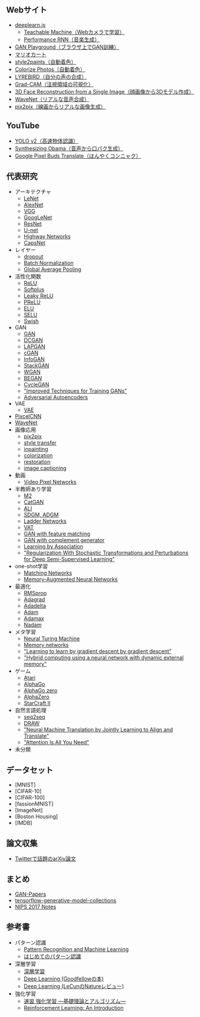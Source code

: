 ## Webサイト
- [deeplearn.js](https://deeplearnjs.org/)
  - [Teachable Machine（Webカメラで学習）](https://teachablemachine.withgoogle.com/)
  - [Performance RNN（音楽生成）](https://deeplearnjs.org/demos/performance_rnn/index.html#2|2,0,1,0,1,1,0,1,0,1,0,1|1,1,1,1,1,1,1,1,1,1,1,1|1,1,1,1,1,1,1,1,1,1,1,1|0)
- [GAN Playground（ブラウザ上でGAN訓練）](https://reiinakano.github.io/gan-playground/)
- [マリオカート](https://github.com/rameshvarun/NeuralKart)  
- [style2paints（自動着色）](https://github.com/lllyasviel/style2paints)
- [Colorize Photos（自動着色）](http://demos.algorithmia.com/colorize-photos/)
- [LYREBIRD（自分の声の合成）](https://lyrebird.ai/)
- [Grad-CAM（注視領域の可視化）](http://gradcam.cloudcv.org/)
- [3D Face Reconstruction from a Single Image（顔画像から3Dモデル作成）](http://cvl-demos.cs.nott.ac.uk/vrn/)
- [WaveNet（リアルな音声合成）](https://deepmind.com/blog/wavenet-generative-model-raw-audio/)
- [pix2pix（線画からリアルな画像生成）](https://affinelayer.com/pixsrv/)

## YouTube
- [YOLO v2（高速物体認識）](https://www.youtube.com/watch?v=VOC3huqHrss)
- [Synthesizing Obama（音声から口パク生成）](https://www.youtube.com/watch?v=9Yq67CjDqvw)
- [Google Pixel Buds Translate（ほんやくコンニャク）](https://www.youtube.com/watch?v=kWb1ysqtc4o)

## 代表研究
- アーキテクチャ
  - [LeNet](http://yann.lecun.com/exdb/publis/pdf/lecun-98.pdf)
  - [AlexNet](https://papers.nips.cc/paper/4824-imagenet-classification-with-deep-convolutional-neural-networks.pdf)
  - [VGG](https://arxiv.org/abs/1409.1556)
  - [GoogLeNet](https://arxiv.org/abs/1409.4842)
  - [ResNet](https://arxiv.org/abs/1512.03385)
  - [U-net](https://arxiv.org/abs/1505.04597)
  - [Highway Networks](https://arxiv.org/abs/1505.00387)
  - [CapsNet](https://arxiv.org/abs/1710.09829)
- レイヤー
  - [dropout](https://arxiv.org/abs/1207.0580)
  - [Batch Normalization](https://arxiv.org/abs/1502.03167)
  - [Global Average Pooling](https://arxiv.org/abs/1312.4400)
- 活性化関数
  - [ReLU](http://citeseerx.ist.psu.edu/viewdoc/download?doi=10.1.1.165.6419&rep=rep1&type=pdf)
  - [Softplus](http://citeseerx.ist.psu.edu/viewdoc/download?doi=10.1.1.165.6419&rep=rep1&type=pdf)
  - [Leaky ReLU](https://web.stanford.edu/~awni/papers/relu_hybrid_icml2013_final.pdf)
  - [PReLU](https://arxiv.org/abs/1502.01852)
  - [ELU](https://arxiv.org/abs/1511.07289)
  - [SELU](https://arxiv.org/abs/1706.02515)
  - [Swish](https://arxiv.org/abs/1710.05941)
- GAN
  - [GAN](https://arxiv.org/abs/1406.2661)
  - [DCGAN](https://arxiv.org/abs/1511.06434)
  - [LAPGAN](http://papers.nips.cc/paper/5773-deep-generative-image-models-using-a-laplacian-pyramid-of-adversarial-networks.pdf)
  - [cGAN](https://arxiv.org/abs/1411.1784)
  - [InfoGAN](https://arxiv.org/abs/1606.03657)
  - [StackGAN](https://arxiv.org/abs/1612.03242)
  - [WGAN](https://arxiv.org/abs/1701.07875)
  - [BEGAN](https://arxiv.org/abs/1703.10717)
  - [CycleGAN](https://arxiv.org/abs/1703.10593)
  - ["Improved Techniques for Training GANs"](http://papers.nips.cc/paper/6125-improved-techniques-for-training-gans.pdf)
  - [Adversarial Autoencoders](https://arxiv.org/abs/1511.05644)
- VAE
  - [VAE](https://arxiv.org/abs/1312.6114)
- [PixcelCNN](https://arxiv.org/abs/1601.06759)
- [WaveNet](https://arxiv.org/abs/1609.03499)
- 画像応用
  - [pix2pix](https://arxiv.org/abs/1611.07004)
  - [style transfer](https://pdfs.semanticscholar.org/7568/d13a82f7afa4be79f09c295940e48ec6db89.pdf)
  - [inpainting](https://arxiv.org/abs/1604.07379)
  - [colorization](https://arxiv.org/abs/1603.08511)
  - [restoration](https://groups.csail.mit.edu/graphics/demosaicnet/data/demosaic.pdf)
  - [image captioning](http://proceedings.mlr.press/v37/xuc15.pdf)
- 動画
  - [Video Pixel Networks](https://arxiv.org/abs/1610.00527)
- 半教師あり学習
  - [M2](http://papers.nips.cc/paper/5352-semi-supervised-learning-with-deep-generative-models.pdf)
  - [CatGAN](https://arxiv.org/abs/1511.06390)
  - [ALI](https://arxiv.org/abs/1605.09782)
  - [SDGM, ADGM](https://arxiv.org/abs/1602.05473)
  - [Ladder Networks](https://arxiv.org/abs/1507.02672)
  - [VAT](https://arxiv.org/abs/1704.03976)
  - [GAN with feature matching](http://papers.nips.cc/paper/6125-improved-techniques-for-training-gans.pdf)
  - [GAN with complement generator](https://arxiv.org/abs/1705.09783)
  - [Learning by Association](http://openaccess.thecvf.com/content_cvpr_2017/papers/Haeusser_Learning_by_Association_CVPR_2017_paper.pdf)
  - ["Regularization With Stochastic Transformations and Perturbations for Deep Semi-Supervised Learning"](https://arxiv.org/abs/1606.04586)
- one-shot学習
  - [Matching Networks](https://arxiv.org/abs/1606.04080)
  - [Memory-Augmented Neural Networks](https://arxiv.org/abs/1605.06065)
- 最適化
  - [RMSprop](http://www.cs.toronto.edu/~tijmen/csc321/slides/lecture_slides_lec6.pdf)
  - [Adagrad](http://www.jmlr.org/papers/volume12/duchi11a/duchi11a.pdf)
  - [Adadelta](http://arxiv.org/abs/1212.5701)
  - [Adam](https://arxiv.org/abs/1412.6980)
  - [Adamax](http://arxiv.org/abs/1412.6980)
  - [Nadam](http://www.cs.toronto.edu/~fritz/absps/momentum.pdf)
- メタ学習
  - [Neural Turing Machine](https://arxiv.org/abs/1410.5401)
  - [Memory networks](https://arxiv.org/abs/1410.3916)
  - ["Learning to learn by gradient descent by gradient descent"](https://arxiv.org/abs/1606.04474)
  - ["Hybrid computing using a neural network with dynamic external memory"](https://www.nature.com/articles/nature20101.epdf?author_access_token=ImTXBI8aWbYxYQ51Plys8NRgN0jAjWel9jnR3ZoTv0MggmpDmwljGswxVdeocYSurJ3hxupzWuRNeGvvXnoO8o4jTJcnAyhGuZzXJ1GEaD-Z7E6X_a9R-xqJ9TfJWBqz)
- ゲーム
  - [Atari](https://storage.googleapis.com/deepmind-media/dqn/DQNNaturePaper.pdf)
  - [AlphaGo](https://storage.googleapis.com/deepmind-media/alphago/AlphaGoNaturePaper.pdf)
  - [AlphaGo zero](https://www.nature.com/articles/nature24270.epdf?author_access_token=VJXbVjaSHxFoctQQ4p2k4tRgN0jAjWel9jnR3ZoTv0PVW4gB86EEpGqTRDtpIz-2rmo8-KG06gqVobU5NSCFeHILHcVFUeMsbvwS-lxjqQGg98faovwjxeTUgZAUMnRQ)
  - [AlphaZero](https://arxiv.org/abs/1712.01815)
  - [StarCraft II](https://arxiv.org/abs/1708.04782)
- 自然言語処理
  - [seq2seq](https://arxiv.org/abs/1409.3215)
  - [DRAW](https://arxiv.org/abs/1502.04623)
  - ["Neural Machine Translation by Jointly Learning to Align and Translate"](https://arxiv.org/abs/1409.0473)
  - ["Attention Is All You Need"](https://arxiv.org/abs/1706.03762)
- 未分類

## データセット
- [MNIST]
- [CIFAR-10]
- [CIFAR-100]
- [fassionMNIST]
- [ImageNet]
- [Boston Housing]
- [IMDB]

## 論文収集
- [Twitterで話題のarXiv論文](http://www.arxiv-sanity.com/toptwtr)

## まとめ
- [GAN-Papers](https://github.com/LynnHo/GAN-Papers)
- [tensorflow-generative-model-collections](https://github.com/hwalsuklee/tensorflow-generative-model-collections)
- [NIPS 2017 Notes](https://cs.brown.edu/~dabel/blog/posts/misc/nips_2017.pdf)

## 参考書
- パターン認識
  - [Pattern Recognition and Machine Learning](https://www.amazon.co.jp/Pattern-Recognition-Learning-Information-Statistics/dp/0387310738)
  - [はじめてのパターン認識](https://www.amazon.co.jp/%E3%81%AF%E3%81%98%E3%82%81%E3%81%A6%E3%81%AE%E3%83%91%E3%82%BF%E3%83%BC%E3%83%B3%E8%AA%8D%E8%AD%98-%E5%B9%B3%E4%BA%95-%E6%9C%89%E4%B8%89/dp/4627849710)
- 深層学習
  - [深層学習](https://www.amazon.co.jp/dp/B018K6C99A/ref=dp-kindle-redirect?_encoding=UTF8&btkr=1)
  - [Deep Learning (Goodfellowの本)](http://www.deeplearningbook.org/)
  - [Deep Learning (LeCunのNatureレビュー)](https://www.nature.com/articles/nature14539)
- 強化学習
  - [速習 強化学習 ―基礎理論とアルゴリズム―](https://www.amazon.co.jp/%E9%80%9F%E7%BF%92-%E5%BC%B7%E5%8C%96%E5%AD%A6%E7%BF%92-%E2%80%95%E5%9F%BA%E7%A4%8E%E7%90%86%E8%AB%96%E3%81%A8%E3%82%A2%E3%83%AB%E3%82%B4%E3%83%AA%E3%82%BA%E3%83%A0%E2%80%95-Csaba-Szepesvari/dp/4320124227)
  - [Reinforcement Learning: An Introduction](http://ufal.mff.cuni.cz/~straka/courses/npfl114/2016/sutton-bookdraft2016sep.pdf)
